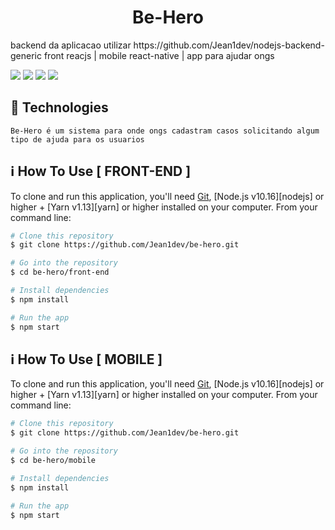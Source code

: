 <h1 align="center">
    Be-Hero
</h1>
backend da aplicacao utilizar https://github.com/Jean1dev/nodejs-backend-generic 
front reacjs | mobile react-native   | app para ajudar ongs

![](https://img.shields.io/github/issues/Jean1dev/be-hero)
![](https://img.shields.io/github/forks/Jean1dev/be-hero)
![](https://img.shields.io/github/stars/Jean1dev/be-hero)
![](https://img.shields.io/github/license/Jean1dev/be-hero)

## :rocket: Technologies
    Be-Hero é um sistema para onde ongs cadastram casos solicitando algum tipo de ajuda para os usuarios

## :information_source: How To Use [ FRONT-END ]

To clone and run this application, you'll need [Git](https://git-scm.com), [Node.js v10.16][nodejs] or higher + [Yarn v1.13][yarn] or higher installed on your computer. From your command line:

```bash
# Clone this repository
$ git clone https://github.com/Jean1dev/be-hero.git

# Go into the repository
$ cd be-hero/front-end

# Install dependencies
$ npm install

# Run the app 
$ npm start
```


## :information_source: How To Use [ MOBILE ]

To clone and run this application, you'll need [Git](https://git-scm.com), [Node.js v10.16][nodejs] or higher + [Yarn v1.13][yarn] or higher installed on your computer. From your command line:

```bash
# Clone this repository
$ git clone https://github.com/Jean1dev/be-hero.git

# Go into the repository
$ cd be-hero/mobile

# Install dependencies
$ npm install

# Run the app 
$ npm start
```